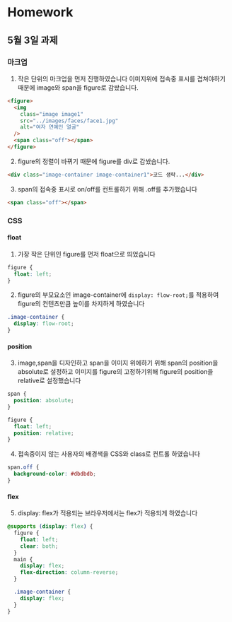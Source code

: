 # Homework

## 5월 3일 과제

### 마크업

1. 작은 단위의 마크업을 먼저 진행하였습니다
   이미지위에 접속중 표시를 겹쳐야하기 때문에
   image와 span을 figure로 감쌌습니다.

```html
<figure>
  <img
    class="image image1"
    src="../images/faces/face1.jpg"
    alt="여자 연예인 얼굴"
  />
  <span class="off"></span>
</figure>
```

2. figure의 정렬이 바뀌기 때문에 figure를 div로 감쌌습니다.

```html
<div class="image-container image-container1">코드 생략...</div>
```

3. span의 접속중 표시로 on/off를 컨트롤하기 위해 .off를 추가했습니다

```html
<span class="off"></span>
```

### CSS

#### float

1. 가장 작은 단위인 figure를 먼저 float으로 띄었습니다

```css
figure {
  float: left;
}
```

2. figure의 부모요소인 image-container에 `display: flow-root;`를 적용하여
   figure의 컨텐츠만큼 높이를 차지하게 하였습니다

```css
.image-container {
  display: flow-root;
}
```

#### position

3. image,span을 디자인하고
   span을 이미지 위에하기 위해 span의 position을 absolute로 설정하고
   이미지를 figure의 고정하기위해 figure의 position을 relative로 설정했습니다

```css
span {
  position: absolute;
}

figure {
  float: left;
  position: relative;
}
```

4. 접속중이지 않는 사용자의 배경색을 CSS와 class로 컨트롤 하였습니다

```css
span.off {
  background-color: #dbdbdb;
}
```

#### flex

5. display: flex가 적용되는 브라우저에서는 flex가 적용되게 하였습니다

```css
@supports (display: flex) {
  figure {
    float: left;
    clear: both;
  }
  main {
    display: flex;
    flex-direction: column-reverse;
  }

  .image-container {
    display: flex;
  }
}
```
